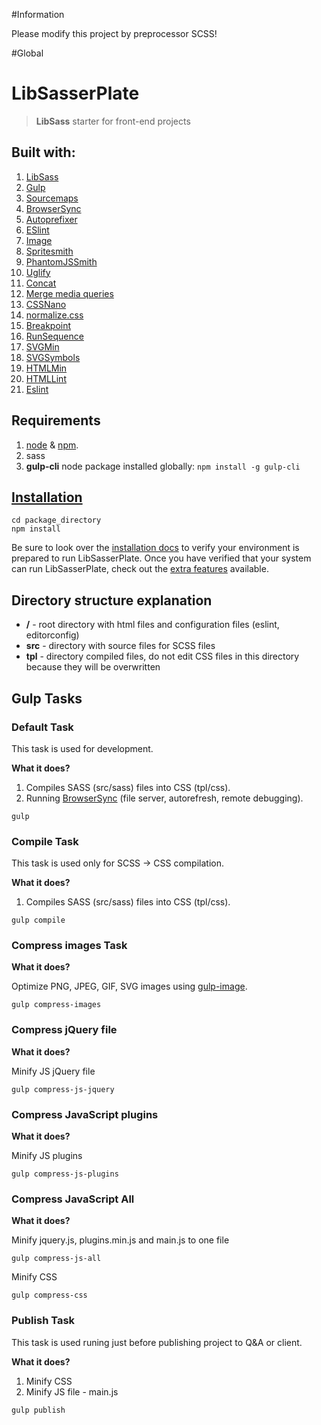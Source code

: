 
#Information

Please modify this project by preprocessor SCSS!

#Global

# LibSasserPlate

> **LibSass** starter for front-end projects

## Built with:

1. [LibSass](http://libsass.org)
2. [Gulp](http://gulpjs.com/)
3. [Sourcemaps](https://github.com/floridoo/gulp-sourcemaps)
4. [BrowserSync](http://www.browsersync.io/)
5. [Autoprefixer](https://github.com/sindresorhus/gulp-autoprefixer)
6. [ESlint](https://github.com/adametry/gulp-eslint)
7. [Image](https://github.com/1000ch/gulp-image)
8. [Spritesmith](https://github.com/twolfson/gulp.spritesmith)
9. [PhantomJSSmith](https://github.com/twolfson/phantomjssmith)
10. [Uglify](https://github.com/terinjokes/gulp-uglify)
11. [Concat](https://github.com/contra/gulp-concat)
12. [Merge media queries](https://github.com/roaiven/gulp-merge-media-queries)
13. [CSSNano](https://www.npmjs.com/package/cssnano)
14. [normalize.css](https://necolas.github.io/normalize.css/)
15. [Breakpoint](http://breakpoint-sass.com/)
16. [RunSequence](https://www.npmjs.com/package/run-sequence)
17. [SVGMin](https://www.npmjs.com/package/gulp-svgmin)
18. [SVGSymbols](https://www.npmjs.com/package/gulp-svg-symbols)
19. [HTMLMin](https://www.npmjs.com/package/gulp-htmlmin)
20. [HTMLLint](https://www.npmjs.com/package/gulp-htmllint)
21. [Eslint](https://www.npmjs.com/package/gulp-eslint)

## Requirements
1. [node](https://nodejs.org/en/) & [npm](https://docs.npmjs.com/cli/install).
2. sass
3. **gulp-cli** node package installed globally:
`npm install -g gulp-cli`

## [Installation](docs/install.md)

```shell
cd package_directory
npm install
```

Be sure to look over the [installation docs](docs/install.md) to verify your environment is prepared to run LibSasserPlate.
Once you have verified that your system can run LibSasserPlate, check out the [extra features](docs/extras.md) available.

## Directory structure explanation

* **/** - root directory with html files and configuration files (eslint, editorconfig)
* **src** - directory with source files for SCSS files
* **tpl** - directory compiled files, do not edit CSS files in this directory because they will be overwritten

## Gulp Tasks

### Default Task

This task is used for development.

**What it does?**

1. Compiles SASS (src/sass) files into CSS (tpl/css).
2. Running [BrowserSync](http://www.browsersync.io/) (file server, autorefresh, remote debugging).

```shell
gulp
```

### Compile Task

This task is used only for SCSS -> CSS compilation.

**What it does?**

1. Compiles SASS (src/sass) files into CSS (tpl/css).

```shell
gulp compile
```

### Compress images Task

**What it does?**

Optimize PNG, JPEG, GIF, SVG images using [gulp-image](https://github.com/1000ch/gulp-image).

```shell
gulp compress-images
```

### Compress jQuery file

**What it does?**

Minify JS jQuery file

```shell
gulp compress-js-jquery
```

### Compress JavaScript plugins

**What it does?**

Minify JS plugins

```shell
gulp compress-js-plugins
```

### Compress JavaScript All

**What it does?**

Minify jquery.js, plugins.min.js and main.js to one file

```shell
gulp compress-js-all
```

Minify CSS

```shell
gulp compress-css
```

### Publish Task

This task is used runing just before publishing project to Q&A or client.

**What it does?**

1. Minify CSS
2. Minify JS file - main.js

```shell
gulp publish
```
